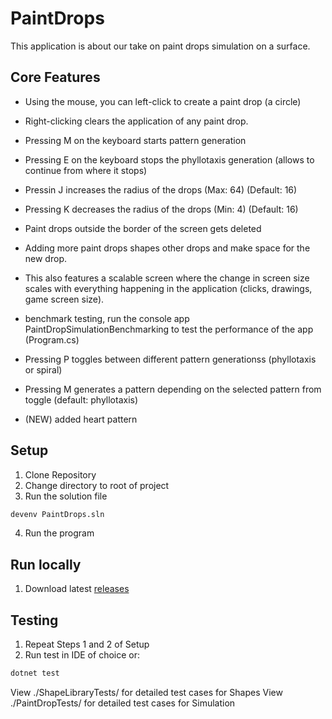 # PaintDrops
This application is about our take on paint drops simulation on a surface. 

## Core Features
- Using the mouse, you can left-click to create a paint drop (a circle)
- Right-clicking clears the application of any paint drop.
- Pressing M on the keyboard starts pattern generation
- Pressing E on the keyboard stops the phyllotaxis generation (allows to continue from where it stops)
- Pressin J increases the radius of the drops (Max: 64) (Default: 16)
- Pressing K decreases the radius of the drops (Min: 4) (Default: 16)
- Paint drops outside the border of the screen gets deleted
- Adding more paint drops shapes other drops and make space for the new drop. 
- This also features a scalable screen where the change in screen size scales with everything happening in the application (clicks, drawings, game screen size).
- benchmark testing, run the console app PaintDropSimulationBenchmarking to test the performance of the app (Program.cs)
- Pressing P toggles between different pattern generationss (phyllotaxis or spiral)
- Pressing M generates a pattern depending on the selected pattern from toggle (default: phyllotaxis)

- (NEW) added heart pattern

## Setup

1. Clone Repository
2. Change directory to root of project
3. Run the solution file
```bash
devenv PaintDrops.sln
```
4. Run the program

## Run locally
1. Download latest [releases](https://github.com/vcxdd/PaintDrops/releases)

## Testing

1. Repeat Steps 1 and 2 of Setup
2. Run test in IDE of choice or:
```bash
dotnet test
```

View ./ShapeLibraryTests/ for detailed test cases for Shapes
View ./PaintDropTests/ for detailed test cases for Simulation
